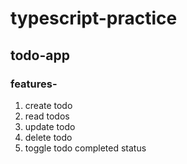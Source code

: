 # typescript-practice

## todo-app

### features-

1. create todo
2. read todos
3. update todo
4. delete todo
5. toggle todo completed status
